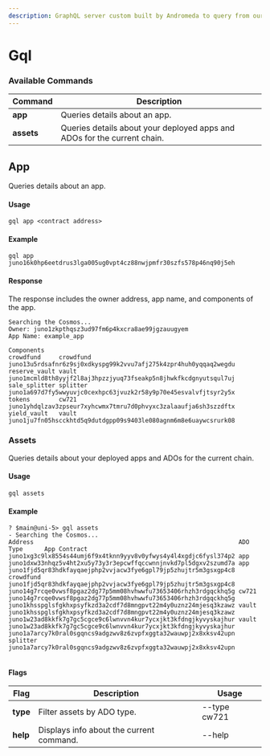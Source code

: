 ```yaml
---
description: GraphQL server custom built by Andromeda to query from our Apps.
---
```


# Gql

### Available Commands

| Command    | Description                                                              |
| ---------- | ------------------------------------------------------------------------ |
| **app**    | Queries details about an app.                                            |
| **assets** | Queries details about your deployed apps and ADOs for the current chain. |

## App

Queries details about an app.

#### Usage

```
gql app <contract address>
```

#### Example

```
gql app juno16k0hp6eetdrus3lga005ug0vpt4cz88nwjpmfr30szfs578p46nq90j5eh
```

#### Response

The response includes the owner address, app name, and components of the app.

```
Searching the Cosmos...
Owner: juno1zkpthqsz3ud97fm6p4kxcra8ae99jgzauugyem
App Name: example_app

Components
crowdfund     crowdfund juno13u5rdsafnr6z9sj0xdkyspg99k2vvu7afj275k4zpr4huh0yqqaq2wegdu
reserve_vault vault     juno1mcmld8th8yyjf2l8aj3hpzzjyuq73fseakp5n8jhwkfkcdgnyutsqul7uj
sale_splitter splitter  juno1a697d7fy5wwyuvjc0cexhpc63jvuzk2r58y9p70e45esvalvfjtsyr2y5x
tokens        cw721     juno1yhdqlzav3zpseur7xyhcwmx7tmru7d0phvyxc3zalaaufja6sh3szzdftx
yield_vault   vault     juno1ju7fn05hscckhtd5q9dutdgpp09s9403le080agnm6m8e6uaywcsrurk08
```

### Assets

Queries details about your deployed apps and ADOs for the current chain.

#### Usage

```
gql assets
```

#### Example

```
? $main@uni-5> gql assets 
- Searching the Cosmos...
Address                                                         ADO Type      App Contract                                                   
juno1xg3c9lx8554s44umj6f9x4tknn9yyv8v0yfwys4y4l4xgdjc6fysl374p2 app                                                                                                                                                
juno1dxw33nhqz5v4ht2xu5y73y3r3epcwffqccwnnjnvkd7pl5dgxv2szumd7a app                                                                          
juno1fjd5qr83hdkfayqaejphp2vvjacw3fye6gpl79jp5zhujtr5m3gsxgp4c8 crowdfund     juno1fjd5qr83hdkfayqaejphp2vvjacw3fye6gpl79jp5zhujtr5m3gsxgp4c8
juno14g7rcqe0vwsf8pgaz2dg77p5mm08hvhwwfu73653406rhzh3rdgqckhq5g cw721         juno14g7rcqe0vwsf8pgaz2dg77p5mm08hvhwwfu73653406rhzh3rdgqckhq5g
juno1khsspglsfgkhxpsyfkzd3a2cdf7d8mngpvt22m4y0uznz24mjesq3kzawz vault         juno1khsspglsfgkhxpsyfkzd3a2cdf7d8mngpvt22m4y0uznz24mjesq3kzawz
juno1w23ad8kkfk7g7gc5cgce9c6lwnvvn4kur7ycxjkt3kfdngjkyvyskajhur vault         juno1w23ad8kkfk7g7gc5cgce9c6lwnvvn4kur7ycxjkt3kfdngjkyvyskajhur
juno1a7arcy7k0ral0sgqncs9adgzwv8z6zvpfxggta32wauwpj2x8xksv42upn splitter      juno1a7arcy7k0ral0sgqncs9adgzwv8z6zvpfxggta32wauwpj2x8xksv42upn
     
```

#### Flags

| Flag     | Description                              | Usage        |
| -------- | ---------------------------------------- | ------------ |
| **type** | Filter assets by ADO type.               | --type cw721 |
| **help** | Displays info about the current command. | --help       |
